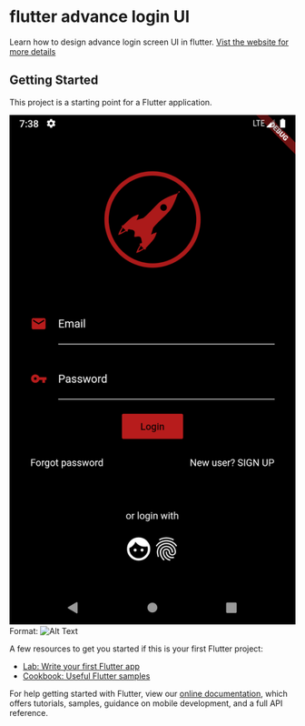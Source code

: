 # flutter advance login UI

Learn how to design advance login screen UI in flutter.
[Vist the website for more details](https://warmodroid.xyz/)

## Getting Started

This project is a starting point for a Flutter application.

![GitHub Logo](/assets/demo.png)
Format: ![Alt Text](url)

A few resources to get you started if this is your first Flutter project:

- [Lab: Write your first Flutter app](https://flutter.dev/docs/get-started/codelab)
- [Cookbook: Useful Flutter samples](https://flutter.dev/docs/cookbook)

For help getting started with Flutter, view our
[online documentation](https://flutter.dev/docs), which offers tutorials,
samples, guidance on mobile development, and a full API reference.
